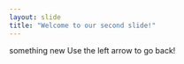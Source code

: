 ```yaml
---
layout: slide
title: "Welcome to our second slide!"
---
```

something  new
Use the left arrow to go back!

